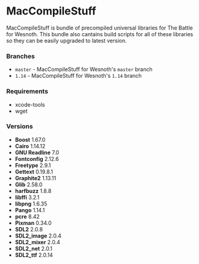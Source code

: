 # MacCompileStuff
MacCompileStuff is bundle of precompiled universal libraries for The Battle for Wesnoth. This bundle also cantains build scripts for all of these libraries so they can be easily upgraded to latest version.

### Branches
* `master` - MacCompileStuff for Wesnoth's `master` branch
* `1.14` - MacCompileStuff for Wesnoth's `1.14` branch

### Requirements
* xcode-tools
* wget

### Versions
* **Boost** 1.67.0
* **Cairo** 1.14.12
* **GNU Readline** 7.0
* **Fontconfig** 2.12.6
* **Freetype** 2.9.1
* **Gettext** 0.19.8.1
* **Graphite2** 1.13.11
* **Glib** 2.58.0
* **harfbuzz** 1.8.8
* **libffi** 3.2.1
* **libpng** 1.6.35
* **Pango** 1.14.1
* **pcre** 8.42
* **Pixman** 0.34.0
* **SDL2** 2.0.8
* **SDL2_image** 2.0.4
* **SDL2_mixer** 2.0.4
* **SDL2_net** 2.0.1
* **SDL2_ttf** 2.0.14

